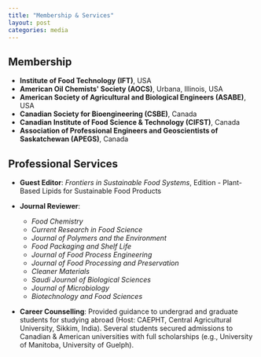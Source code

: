 ```yaml
---
title: "Membership & Services"
layout: post
categories: media
---
```


## Membership

- **Institute of Food Technology (IFT)**, USA
- **American Oil Chemists' Society (AOCS)**, Urbana, Illinois, USA
- **American Society of Agricultural and Biological Engineers (ASABE)**, USA
- **Canadian Society for Bioengineering (CSBE)**, Canada
- **Canadian Institute of Food Science & Technology (CIFST)**, Canada
- **Association of Professional Engineers and Geoscientists of Saskatchewan (APEGS)**, Canada

## Professional Services

- **Guest Editor**: *Frontiers in Sustainable Food Systems*, Edition - Plant-Based Lipids for Sustainable Food Products
- **Journal Reviewer**:
  - *Food Chemistry*
  - *Current Research in Food Science*
  - *Journal of Polymers and the Environment*
  - *Food Packaging and Shelf Life*
  - *Journal of Food Process Engineering*
  - *Journal of Food Processing and Preservation*
  - *Cleaner Materials*
  - *Saudi Journal of Biological Sciences*
  - *Journal of Microbiology*
  - *Biotechnology and Food Sciences*

- **Career Counselling**: Provided guidance to undergrad and graduate students for studying abroad (Host: CAEPHT, Central Agricultural University, Sikkim, India). Several students secured admissions to Canadian & American universities with full scholarships (e.g., University of Manitoba, University of Guelph).


